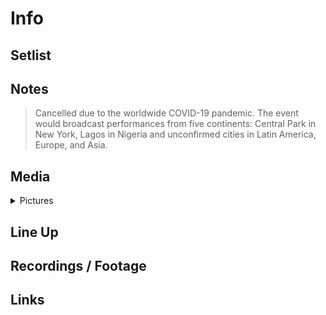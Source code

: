 # Info

## Setlist

## Notes

> Cancelled due to the worldwide COVID-19 pandemic. The event would broadcast performances from five continents: Central Park in New York, Lagos in Nigeria and unconfirmed cities in Latin America, Europe, and Asia.

## Media 

<details>
  <summary>Pictures</summary>
  <!--<img alt="Setlist" title="Setlist" src="_.jpg" height="200" />
  <img alt="Flyer" title="Flyer" src="_.jpg" height="200" />-->
</details>

## Line Up

## Recordings / Footage

## Links